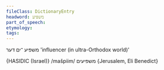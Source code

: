 ```yaml
---
fileClass: DictionaryEntry
headword: משפּיע
part_of_speech: 
etymology: 
tags: 
---
```

משפּיע
־ים
דער
'influencer (in ultra-Orthodox world)'

{HASIDIC (Israel)}
/mašpiim/ משפּיעים {Jerusalem, Eli Benedict}